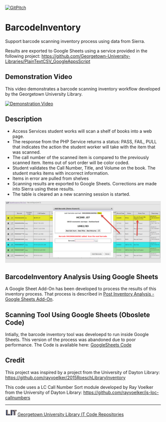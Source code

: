 [![GitPitch](https://gitpitch.com/assets/badge.svg)](https://gitpitch.com/Georgetown-University-Libraries/BarcodeInventory/master?grs=github&t=white)

# BarcodeInventory
Support barcode scanning inventory process using data from Sierra.

Results are exported to Google Sheets using a service provided in the following project: https://github.com/Georgetown-University-Libraries/PlainTextCSV_GoogleAppsScript

## Demonstration Video
This video demonstrates a barcode scanning inventory workflow developed by the Georgetown University Library.  

[![Demonstration Video](https://i.ytimg.com/vi/5X_QiX-E7aI/hqdefault.jpg)](https://www.youtube.com/watch?v=5X_QiX-E7aI)

## Description
* Access Services student works will scan a shelf of books into a web page.
* The response from the PHP Service returns a status: PASS, FAIL, PULL that indicates the action the student worker will take with the item that was scanned.
* The call number of the scanned item is compared to the previously scanned item.  Items out of sort order will be color coded.
* Student validates the Call Number, Title, and Volume on the book.  The student marks items with incorrect information.
* Items in error are pulled from shelves
* Scanning results are exported to Google Sheets.  Corrections are made into Sierra using these results.
* The table is cleared an a new scanning session is started. 

![](barcode2.jpg)

## BarcodeInventory Analysis Using Google Sheets

A Google Sheet Add-On has been developed to process the results of this inventory process.  That process is described in [Post Inventory Analysis - Google Sheets Add-On](PostInventoryAnalysis.md).

## Scanning Tool Using Google Sheets (Oboslete Code)
Intially, the barcode inventory tool was develoepd to run inside Google Sheets. This version of the process was abandoned due to poor performance.  The Code is available here: [GoogleSheets Code](gs/README.md)

## Credit
This project was inspired by a project from the University of Dayton Library: https://github.com/rayvoelker/2015RoeschLibraryInventory

This code uses a LC Call Number Sort module developed by Ray Voelker from the University of Dayton Library: https://github.com/rayvoelker/js-loc-callnumbers


***
[![Georgetown University Library IT Code Repositories](https://raw.githubusercontent.com/Georgetown-University-Libraries/georgetown-university-libraries.github.io/master/LIT-logo-small.png)Georgetown University Library IT Code Repositories](http://georgetown-university-libraries.github.io/)
